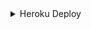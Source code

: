 <details>
	<summary>Heroku Deploy</summary>
	<br>
	<b>
The Easiest Way to Deploy This Bot is Via Heroku.
		In Order To deploy, You Just Have Fill The Necessary Environment Variables and Done!</b>
	
  <h1>
    <p align="center">
        <a href="https://heroku.com/deploy?template=https://github.com/anunicn47/Ayiin">
            <img src="https://www.herokucdn.com/deploy/button.svg" alt="Deploy">
        </a>
    </p>
</h1>
